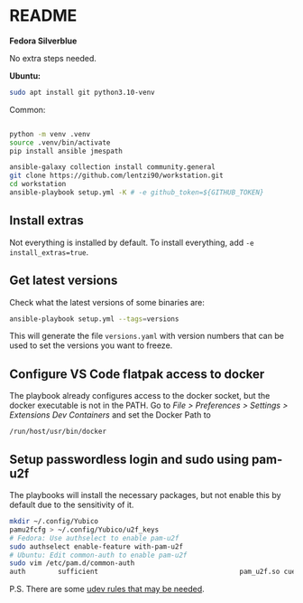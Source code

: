 # README

**Fedora Silverblue**

No extra steps needed.

**Ubuntu:**

```bash
sudo apt install git python3.10-venv
```

Common:

```bash

python -m venv .venv
source .venv/bin/activate
pip install ansible jmespath

ansible-galaxy collection install community.general
git clone https://github.com/lentzi90/workstation.git
cd workstation
ansible-playbook setup.yml -K # -e github_token=${GITHUB_TOKEN}
```

## Install extras

Not everything is installed by default.
To install everything, add `-e install_extras=true`.

## Get latest versions

Check what the latest versions of some binaries are:

```bash
ansible-playbook setup.yml --tags=versions
```

This will generate the file `versions.yaml` with version numbers that can be used to set the versions you want to freeze.

## Configure VS Code flatpak access to docker

The playbook already configures access to the docker socket, but the docker executable is not in the PATH.
Go to *File > Preferences > Settings > Extensions Dev Containers* and set the Docker Path to

```
/run/host/usr/bin/docker
```

## Setup passwordless login and sudo using pam-u2f

The playbooks will install the necessary packages, but not enable this by default due to the sensitivity of it.

```bash
mkdir ~/.config/Yubico
pamu2fcfg > ~/.config/Yubico/u2f_keys
# Fedora: Use authselect to enable pam-u2f
sudo authselect enable-feature with-pam-u2f
# Ubuntu: Edit common-auth to enable pam-u2f
sudo vim /etc/pam.d/common-auth
auth        sufficient                                   pam_u2f.so cue
```

P.S. There are some [udev rules that may be needed](https://support.yubico.com/hc/en-us/articles/360013708900-Using-Your-U2F-YubiKey-with-Linux).
